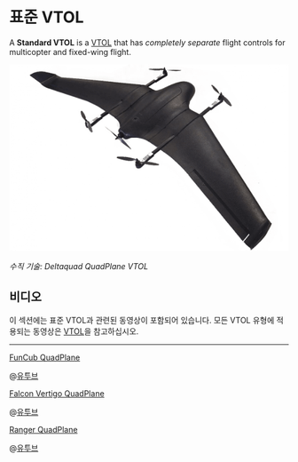 # 표준 VTOL

A **Standard VTOL** is a [VTOL](../frames_vtol/index.md) that has _completely separate_ flight controls for multicopter and fixed-wing flight.

![수직 기술: Deltaquad QuadPlane VTOL](../../assets/airframes/vtol/vertical_technologies_deltaquad/hero_small.png)

*수직 기술: Deltaquad QuadPlane VTOL*



## 비디오

이 섹션에는 표준 VTOL과 관련된 동영상이 포함되어 있습니다. 모든 VTOL 유형에 적용되는 동영상은 [VTOL](../frames_vtol/README.md)을 참고하십시오.

---

[FunCub QuadPlane](../frames_vtol/vtol_quadplane_fun_cub_vtol_pixhawk.md)

@[유투브](https://www.youtube.com/watch?v=4K8yaa6A0ks&vq=hd720)


[Falcon Vertigo QuadPlane](../frames_vtol/vtol_quadplane_falcon_vertigo_hybrid_rtf_dropix.md)

@[유투브](https://youtu.be/h7OHTigtU0s)


[Ranger QuadPlane](../frames_vtol/vtol_quadplane_volantex_ranger_ex_pixhawk.md)

@[유투브](https://www.youtube.com/watch?v=7tGXkW6d3sA&vq=hd720)
